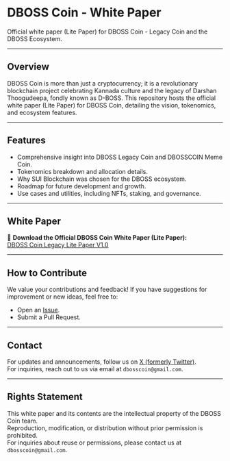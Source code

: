# DBOSS Coin - White Paper

Official white paper (Lite Paper) for DBOSS Coin - Legacy Coin and the DBOSS Ecosystem.

---

## Overview

DBOSS Coin is more than just a cryptocurrency; it is a revolutionary blockchain project celebrating Kannada culture and the legacy of Darshan Thoogudeepa, fondly known as D-BOSS. This repository hosts the official white paper (Lite Paper) for DBOSS Coin, detailing the vision, tokenomics, and ecosystem features.

---

## Features

- Comprehensive insight into DBOSS Legacy Coin and DBOSSCOIN Meme Coin.
- Tokenomics breakdown and allocation details.
- Why SUI Blockchain was chosen for the DBOSS ecosystem.
- Roadmap for future development and growth.
- Use cases and utilities, including NFTs, staking, and governance.

---

## White Paper

📄 **Download the Official DBOSS Coin White Paper (Lite Paper):**  
[DBOSS Coin Legacy Lite Paper V1.0](./DBOSS_Coin_LegacyCoin_Litepaper_V1.0.pdf)

---

## How to Contribute

We value your contributions and feedback! If you have suggestions for improvement or new ideas, feel free to:  
- Open an [Issue](https://github.com/dbosscoin/DBOSSCoin-Whitepaper/issues).
- Submit a Pull Request.

---

## Contact

For updates and announcements, follow us on [X (formerly Twitter)](https://x.com/DBOSSCoin).  
For inquiries, reach out to us via email at `dbosscoin@gmail.com`.

---

## Rights Statement

This white paper and its contents are the intellectual property of the DBOSS Coin team.  
Reproduction, modification, or distribution without prior permission is prohibited.  
For inquiries about reuse or permissions, please contact us at `dbosscoin@gmail.com`.
